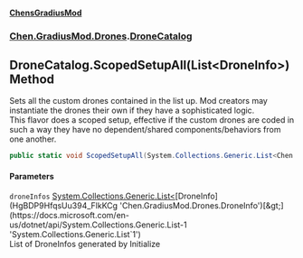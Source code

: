 #### [ChensGradiusMod](index 'index')
### [Chen.GradiusMod.Drones](Y_iPobZkdIiJ9feSuBjDaQ 'Chen.GradiusMod.Drones').[DroneCatalog](qPWMsXW14ySl71rXQaL2KQ 'Chen.GradiusMod.Drones.DroneCatalog')
## DroneCatalog.ScopedSetupAll(List&lt;DroneInfo&gt;) Method
Sets all the custom drones contained in the list up. Mod creators may instantiate the drones their own if they have a sophisticated logic.  
This flavor does a scoped setup, effective if the custom drones are coded in such a way they have no dependent/shared components/behaviors from one another.  
```csharp
public static void ScopedSetupAll(System.Collections.Generic.List<Chen.GradiusMod.Drones.DroneInfo> droneInfos);
```
#### Parameters
<a name='Chen_GradiusMod_Drones_DroneCatalog_ScopedSetupAll(System_Collections_Generic_List_Chen_GradiusMod_Drones_DroneInfo_)_droneInfos'></a>
`droneInfos` [System.Collections.Generic.List&lt;](https://docs.microsoft.com/en-us/dotnet/api/System.Collections.Generic.List-1 'System.Collections.Generic.List`1')[DroneInfo](HgBDP9HfqsUu394_FlkKCg 'Chen.GradiusMod.Drones.DroneInfo')[&gt;](https://docs.microsoft.com/en-us/dotnet/api/System.Collections.Generic.List-1 'System.Collections.Generic.List`1')  
List of DroneInfos generated by Initialize
  
